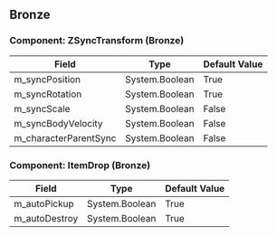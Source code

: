 ## Bronze

### Component: ZSyncTransform (Bronze)

|Field|Type|Default Value|
|-----|----|-------------|
|m_syncPosition|System.Boolean|True|
|m_syncRotation|System.Boolean|True|
|m_syncScale|System.Boolean|False|
|m_syncBodyVelocity|System.Boolean|False|
|m_characterParentSync|System.Boolean|False|

### Component: ItemDrop (Bronze)

|Field|Type|Default Value|
|-----|----|-------------|
|m_autoPickup|System.Boolean|True|
|m_autoDestroy|System.Boolean|True|

